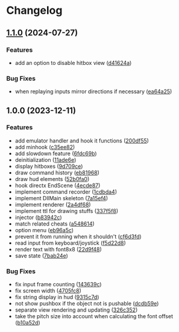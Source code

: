 # Changelog

## [1.1.0](https://github.com/alanoliveira/motw/compare/v1.0.0...v1.1.0) (2024-07-27)


### Features

* add an option to disable hitbox view ([d41624a](https://github.com/alanoliveira/motw/commit/d41624a27cc07058fbfc79302893acb1a9fb65c6))


### Bug Fixes

* when replaying inputs mirror directions if necessary ([ea64a25](https://github.com/alanoliveira/motw/commit/ea64a256d455a10b4a82f965e46f05c90e61adb6))

## 1.0.0 (2023-12-11)


### Features

* add emulator handler and hook it functions ([200df55](https://github.com/alanoliveira/motw/commit/200df55dc3c96c46a24742b232fb5df9d6b23248))
* add minhook ([c35ee82](https://github.com/alanoliveira/motw/commit/c35ee826204fc07e0351872ea79b17dff08f9031))
* add slowdown feature ([6fdc69b](https://github.com/alanoliveira/motw/commit/6fdc69b6d12dcda562ae331ced27c219fba906e9))
* deinitialization ([11ade6e](https://github.com/alanoliveira/motw/commit/11ade6e2250c35a7b5a051193f2f44605b102558))
* display hitboxes ([9d709ce](https://github.com/alanoliveira/motw/commit/9d709ce057afb168edb3e3ef289b1dab48c9fcd4))
* draw command history ([eb81968](https://github.com/alanoliveira/motw/commit/eb81968370c4cf59993e92dee0edbbb948e35aa6))
* draw hud elements ([52b0fa0](https://github.com/alanoliveira/motw/commit/52b0fa0d8cc83d393efc2334257630ee7719dd57))
* hook directx EndScene ([4ecde87](https://github.com/alanoliveira/motw/commit/4ecde8708a3c89942797ec27aa7aa82c8d1b85c1))
* implement command recorder ([1cdbda4](https://github.com/alanoliveira/motw/commit/1cdbda4f9586e3a190d9d16e0259ba813f66e815))
* implement DllMain skeleton ([7a15ef4](https://github.com/alanoliveira/motw/commit/7a15ef41fd1b87ebb24b3f4ac2e80ad58579dbb9))
* implement renderer ([2a4df68](https://github.com/alanoliveira/motw/commit/2a4df680ed8b01a05b961e4275a9d8697610f503))
* implement ttl for drawing stuffs ([337f5f8](https://github.com/alanoliveira/motw/commit/337f5f86fa6ea3f563b4c127ac5c142c08618327))
* injector ([b83942c](https://github.com/alanoliveira/motw/commit/b83942cdb3c6e57198372326a5be6374ab6710eb))
* match related cheats ([a548614](https://github.com/alanoliveira/motw/commit/a548614732c2dbdc9e1bae6c3580b194572af3b6))
* option menu ([eb96a5c](https://github.com/alanoliveira/motw/commit/eb96a5cdc452980f71c20652e53f3fba148c527f))
* prevent it from running when it shouldn't ([cf6d3fd](https://github.com/alanoliveira/motw/commit/cf6d3fd95b6dcb382d3bd6098ae1787a17a5462a))
* read input from keyboard/joystick ([f5d22d8](https://github.com/alanoliveira/motw/commit/f5d22d8d6c3c832ee41f9a9ee66764a2476a321a))
* render text with font8x8 ([22d9f48](https://github.com/alanoliveira/motw/commit/22d9f48fa75272327824d52559aaa21114e1bb03))
* save state ([7bab24e](https://github.com/alanoliveira/motw/commit/7bab24e3337ccd5d5dcc601ab2e1264cd9fbddbe))


### Bug Fixes

* fix input frame counting ([143639c](https://github.com/alanoliveira/motw/commit/143639c5d8a8a1e2069c642227003690b574be32))
* fix screen width ([4705fc8](https://github.com/alanoliveira/motw/commit/4705fc86511d408a528931089e828f4e8d487fd0))
* fix string display in hud ([9315c7d](https://github.com/alanoliveira/motw/commit/9315c7d8aa4fca0e4d8cea6a20e9f201b8b1a894))
* not show pushbox if the object not is pushable ([dcdb59e](https://github.com/alanoliveira/motw/commit/dcdb59e63813988b05941bb5f97a2055ab22c167))
* separate view rendering and updating ([326c352](https://github.com/alanoliveira/motw/commit/326c352ba78497bf27d6de9d426a42c498cb3e06))
* take the pitch size into account when calculating the font offset ([b10a52d](https://github.com/alanoliveira/motw/commit/b10a52dbb94a27759aa56c6e30acf9f44d350612))
